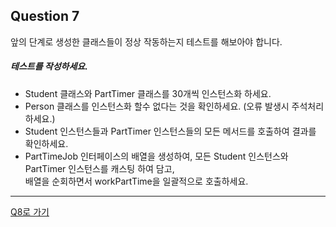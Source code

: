 ## Question 7

앞의 단계로 생성한 클래스들이 정상 작동하는지 테스트를 해보아야 합니다.

##### 테스트를 작성하세요.
- Student 클래스와 PartTimer 클래스를 30개씩 인스턴스화 하세요.
- Person 클래스를 인스턴스화 할수 없다는 것을 확인하세요. (오류 발생시 주석처리 하세요.)
- Student 인스턴스들과 PartTimer 인스턴스들의 모든 메서드를 호출하여 결과를 확인하세요.
- PartTimeJob 인터페이스의 배열을 생성하여, 모든 Student 인스턴스와 PartTimer 인스턴스를 캐스팅 하여 담고,    
  배열을 순회하면서 workPartTime을 일괄적으로 호출하세요.

* * *

[Q8로 가기](../algorithm/Q8.md)
